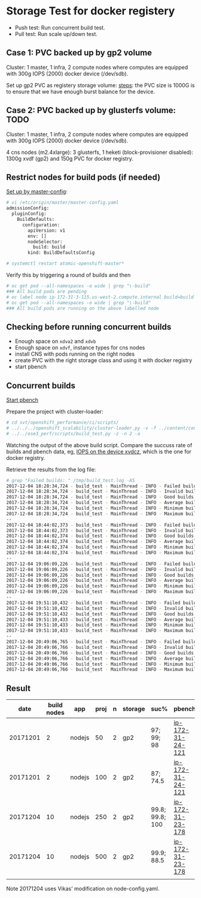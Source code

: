 # Storage Test for docker registery

* Push test: Run concurrent build test.
* Pull test: Run scale up/down test.

## Case 1: PVC backed up by gp2 volume

Cluster: 1 master, 1 infra, 2 compute nodes where computes are equipped with 300g IOPS (2000) docker device (/dev/sdb).

Set up gp2 PVC as registery storage volume: [steps](../learn/docker_registry.md#use-filesystem-driver-for-docker-registry): the PVC size is 1000G is to ensure that we have enough burst balance for the device.

## Case 2: PVC backed up by glusterfs volume: TODO

Cluster: 1 master, 1 infra, 2 compute nodes where computes are equipped with 300g IOPS (2000) docker device (/dev/sdb).

4 cns nodes (m2.4xlarge): 3 glusterfs, 1 heketi (block-provisioner disabled): 1300g xvdf (gp2) and 150g PVC for docker registry.

## Restrict nodes for build pods (if needed)

[Set up by master-config](https://docs.openshift.org/latest/install_config/build_defaults_overrides.html#install-config-build-defaults-overrides):

```sh
# vi /etc/origin/master/master-config.yaml
admissionConfig:
  pluginConfig:
    BuildDefaults:
      configuration:
        apiVersion: v1
        env: []
        nodeSelector:
          build: build
        kind: BuildDefaultsConfig

# systemctl restart atomic-openshift-master*
```

Verify this by triggering a round of builds and then

```sh
# oc get pod --all-namespaces -o wide | grep "\-build"
### All build pods are pending
# oc label node ip-172-31-3-115.us-west-2.compute.internal build=build
# oc get pod --all-namespaces -o wide | grep "\-build"
### All build pods are running on the above labelled node

```

## Checking before running concurrent builds

* Enough space on <code>xdva2</code> and <code>xdvb</code>
* Enough space on <code>xdvf</code>, instance types for cns nodes
* install CNS with pods running on the right nodes
* create PVC with the right storage class and using it with docker registry
* start pbench

## Concurrent builds

[Start pbench](../learn/pbench.md#use-pbench-in-the-test)

Prepare the project with cluster-loader:

```sh
# cd svt/openshift_performance/ci/scripts/
# ../../../openshift_scalability/cluster-loader.py -v -f ../content/conc_builds_nodejs.yaml 
# ../../ose3_perf/scripts/build_test.py -z -n 2 -a
```

Watching the output of the above build script. Compare the succuss rate of builds and pbench data, eg, [IOPS on the device xvdcz](http://perf-infra.ec2.breakage.org/pbench/results/ip-172-31-24-121/hk-conc-scale-a/tools-default/ip-172-31-57-74.us-west-2.compute.internal/iostat/disk.html), which is the one for docker registry.

Retrieve the results from the log file:

```sh
# grep "Failed builds: " /tmp/build_test.log -A5          
2017-12-04 18:28:34,724 - build_test - MainThread - INFO - Failed builds: 0
2017-12-04 18:28:34,724 - build_test - MainThread - INFO - Invalid builds: 1
2017-12-04 18:28:34,724 - build_test - MainThread - INFO - Good builds included in stats: 499
2017-12-04 18:28:34,724 - build_test - MainThread - INFO - Average build time, all good builds: 122
2017-12-04 18:28:34,724 - build_test - MainThread - INFO - Minimum build time, all good builds: 48
2017-12-04 18:28:34,724 - build_test - MainThread - INFO - Maximum build time, all good builds: 165
--
2017-12-04 18:44:02,373 - build_test - MainThread - INFO - Failed builds: 1
2017-12-04 18:44:02,373 - build_test - MainThread - INFO - Invalid builds: 0
2017-12-04 18:44:02,374 - build_test - MainThread - INFO - Good builds included in stats: 499
2017-12-04 18:44:02,374 - build_test - MainThread - INFO - Average build time, all good builds: 118
2017-12-04 18:44:02,374 - build_test - MainThread - INFO - Minimum build time, all good builds: 47
2017-12-04 18:44:02,374 - build_test - MainThread - INFO - Maximum build time, all good builds: 164
--
2017-12-04 19:06:09,226 - build_test - MainThread - INFO - Failed builds: 0
2017-12-04 19:06:09,226 - build_test - MainThread - INFO - Invalid builds: 0
2017-12-04 19:06:09,226 - build_test - MainThread - INFO - Good builds included in stats: 500
2017-12-04 19:06:09,226 - build_test - MainThread - INFO - Average build time, all good builds: 114
2017-12-04 19:06:09,226 - build_test - MainThread - INFO - Minimum build time, all good builds: 44
2017-12-04 19:06:09,226 - build_test - MainThread - INFO - Maximum build time, all good builds: 165
--
2017-12-04 19:51:10,432 - build_test - MainThread - INFO - Failed builds: 1
2017-12-04 19:51:10,432 - build_test - MainThread - INFO - Invalid builds: 0
2017-12-04 19:51:10,432 - build_test - MainThread - INFO - Good builds included in stats: 999
2017-12-04 19:51:10,433 - build_test - MainThread - INFO - Average build time, all good builds: 205
2017-12-04 19:51:10,433 - build_test - MainThread - INFO - Minimum build time, all good builds: 44
2017-12-04 19:51:10,433 - build_test - MainThread - INFO - Maximum build time, all good builds: 380
--
2017-12-04 20:49:06,765 - build_test - MainThread - INFO - Failed builds: 86
2017-12-04 20:49:06,766 - build_test - MainThread - INFO - Invalid builds: 15
2017-12-04 20:49:06,766 - build_test - MainThread - INFO - Good builds included in stats: 885
2017-12-04 20:49:06,766 - build_test - MainThread - INFO - Average build time, all good builds: 361
2017-12-04 20:49:06,766 - build_test - MainThread - INFO - Minimum build time, all good builds: 46
2017-12-04 20:49:06,766 - build_test - MainThread - INFO - Maximum build time, all good builds: 1123


```


## Result

| date     | build nodes | app    | proj | n | storage | suc%            | pbench                                                                                  | oc version                |
|----------|-------------|--------|------|---|---------|-----------------|-----------------------------------------------------------------------------------------|---------------------------|
| 20171201 | 2           | nodejs | 50   | 2 | gp2     | 97; 99; 98      | [ip-172-31-24-121](http://perf-infra.ec2.breakage.org/pbench/results/ip-172-31-24-121/) | 3.7.9-1.git.0.7c71a2d.el7 |
| 20171201 | 2           | nodejs | 100  | 2 | gp2     | 87; 74.5        | [ip-172-31-24-121](http://perf-infra.ec2.breakage.org/pbench/results/ip-172-31-24-121/) | 3.7.9-1.git.0.7c71a2d.el7 |
| 20171204 | 10          | nodejs | 250  | 2 | gp2     | 99.8; 99.8; 100 | [ip-172-31-23-178](http://perf-infra.ec2.breakage.org/pbench/results/ip-172-31-23-178/) | 3.7.9-1.git.0.7c71a2d.el7 |
| 20171204 | 10          | nodejs | 500  | 2 | gp2     | 99.9; 88.5      | [ip-172-31-23-178](http://perf-infra.ec2.breakage.org/pbench/results/ip-172-31-23-178/) | 3.7.9-1.git.0.7c71a2d.el7 |
|          |             |        |      |   |         |                 |                                                                                         |                           |

Note 20171204 uses Vikas' modification on node-config.yaml.
